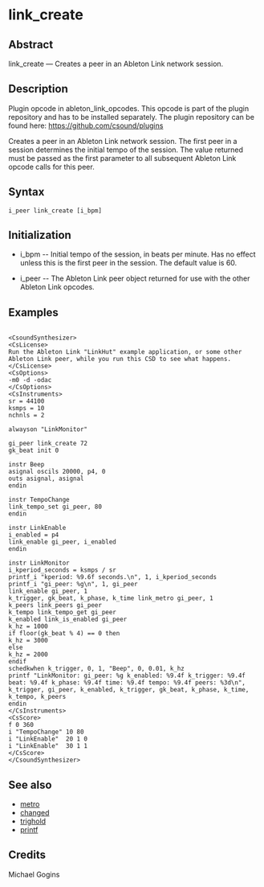 # link_create

## Abstract

link_create — Creates a peer in an Ableton Link network session.


## Description

Plugin opcode in ableton_link_opcodes. This opcode is part of the plugin repository and has to be installed separately. The plugin repository can be found here: https://github.com/csound/plugins

Creates a peer in an Ableton Link network session. The first peer in a session determines the initial tempo of the session. The value returned must be passed as the first parameter to all subsequent Ableton Link opcode calls for this peer.

## Syntax


```csound
i_peer link_create [i_bpm]

```

## Initialization

* i_bpm -- Initial tempo of the session, in beats per minute. Has no effect unless this is the first peer in the session. The default value is 60.

* i_peer -- The Ableton Link peer object returned for use with the other Ableton Link opcodes.

## Examples


```csound

<CsoundSynthesizer>
<CsLicense>
Run the Ableton Link "LinkHut" example application, or some other 
Ableton Link peer, while you run this CSD to see what happens.
</CsLicense>
<CsOptions>
-m0 -d -odac 
</CsOptions>
<CsInstruments>
sr = 44100
ksmps = 10
nchnls = 2

alwayson "LinkMonitor"

gi_peer link_create 72
gk_beat init 0

instr Beep
asignal oscils 20000, p4, 0
outs asignal, asignal
endin

instr TempoChange
link_tempo_set gi_peer, 80
endin

instr LinkEnable
i_enabled = p4
link_enable gi_peer, i_enabled
endin

instr LinkMonitor
i_kperiod_seconds = ksmps / sr
printf_i "kperiod: %9.6f seconds.\n", 1, i_kperiod_seconds
printf_i "gi_peer: %g\n", 1, gi_peer
link_enable gi_peer, 1
k_trigger, gk_beat, k_phase, k_time link_metro gi_peer, 1
k_peers link_peers gi_peer
k_tempo link_tempo_get gi_peer
k_enabled link_is_enabled gi_peer
k_hz = 1000
if floor(gk_beat % 4) == 0 then
k_hz = 3000
else
k_hz = 2000
endif
schedkwhen k_trigger, 0, 1, "Beep", 0, 0.01, k_hz
printf "LinkMonitor: gi_peer: %g k_enabled: %9.4f k_trigger: %9.4f beat: %9.4f k_phase: %9.4f time: %9.4f tempo: %9.4f peers: %3d\n", k_trigger, gi_peer, k_enabled, k_trigger, gk_beat, k_phase, k_time, k_tempo, k_peers
endin
</CsInstruments>
<CsScore>
f 0 360
i "TempoChange" 10 80
i "LinkEnable"  20 1 0
i "LinkEnable"  30 1 1
</CsScore>
</CsoundSynthesizer>

```


## See also

* [metro](http://www.csound.com/docs/manual/metro.html)
* [changed](http://www.csound.com/docs/manual/changed.html)
* [trighold](http://www.csound.com/docs/manual/trighold.html)
* [printf](http://www.csound.com/docs/manual/printf.html)

## Credits

Michael Gogins
